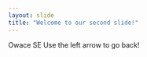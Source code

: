 ```yaml
---
layout: slide
title: "Welcome to our second slide!"
---
```

Owace SE
Use the left arrow to go back!
